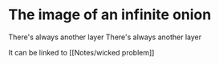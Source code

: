# The image of an infinite onion

There's always another layer
There's always another layer

It can be linked to
[[Notes/wicked problem]]